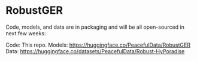 # RobustGER

Code, models, and data are in packaging and will be all open-sourced in next few weeks:

Code: This repo.
Models: https://huggingface.co/PeacefulData/RobustGER
Data: https://huggingface.co/datasets/PeacefulData/Robust-HyPoradise
